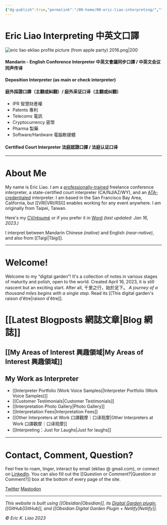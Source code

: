 ```yaml
---
{"dg-publish":true,"permalink":"/00-home/00-eric-liao-interpreting/","tags":["gardenEntry"],"noteIcon":"2","created":"","updated":""}
---
```


# Eric Liao Interpreting 中英文口譯


![eric liao ekliao profile picture (from apple party) 2016.png|200](/img/user/_attachments/eric%20liao%20ekliao%20profile%20picture%20(from%20apple%20party)%202016.png)

#### Mandarin - English Conference Interpreter 中英文會議同步口譯 / 中英文会议同声传译

#### Deposition Interpreter (as main or check interpreter)
#### 庭外採證口譯（主翻或糾翻）/ 庭外采证口译（主翻或纠翻）
- IPR 智慧財產權
- Patents 專利
- Telecoms 電訊
- Cryptocurrency 密幣
- Pharma 製藥
- Software/Hardware 電腦軟硬體

#### Certified Court Interpreter 法庭認證口譯 / 法庭认证口译

---

# About Me

My name is Eric Liao. I am a [professionally-trained](https://www.middlebury.edu/institute/academics/degree-programs/translation-interpretation) freelance conference interpreter, a state-certified court interpreter (CA/NJ/AZ/WY), and an [ATA-credentialed](https://www.atanet.org/member-center/credentialed-interpreter-designation/) interpreter. I am based in the San Francisco Bay Area, California, but [[VRI\|VRI/RSI]] enables working for any event anywhere. I am originally from Taipei, Taiwan. 

Here's my [CV/résumé](https://drive.google.com/file/d/1x2w2NirxGCWH6FfUQIGFDNAa1wWMs3oS/view?usp=sharing) or if you prefer it in [Word](https://docs.google.com/document/d/1PSfvw_oGpZYrjDhLmePZDfkx-2DQbcLdtMUTyIZMV40/edit?usp=sharing) *(last updated: Jan 16, 2023.)* 

I interpret between Mandarin Chinese *(native)* and English *(near-native)*, and also from [[Taigi\|Tâigí]].

---

# Welcome! 

Welcome to my “digital garden”! It's a collection of notes in various stages of maturity and polish, open to the world. Created April 16, 2023, it is still nascent but an exciting start. After all, 千里之行，始於足下。 *A journey of a thousand miles begins with a single step.* Read its [[This digital garden's raison d'être\|raison d'être]].

# [[Latest Blogposts 網誌文章\|Blog 網誌]]

## [[My Areas of Interest 興趣領域\|My Areas of Interest 興趣領域]]

## My Work as Interpreter

- [[Interpreter Portfolio (Work Voice Samples)\|Interpreter Portfolio (Work Voice Samples)]]
- [[Customer Testimonials\|Customer Testimonials]]
- [[Interpretation Photo Gallery\|Photo Gallery]]
- [[Interpretation Fees\|Interpretation Fees]]
- [[Other Interpreters at Work 口譯觀摩｜口译观摩\|Other Interpreters at Work 口譯觀摩｜口译观摩]]
- [[Interpreting：Just for Laughs\|Just for laughs]]

---

# Contact, Comment, Question?

Feel free to roam, linger, interact by email (ekliao @ gmail.com), or connect on [LinkedIn](http://linkedin.com/in/ericliaointerpreter). You can also fill out the [[Question or Comment?\|Question or Comment?]] box at the bottom of every page of the site.

[Twitter](https://twitter.com/EKLinterpret)
<a rel="me" href="https://mastodon.social/@EricLiaoInterpreting">Mastodon</a>

---
*This website is built using [[Obsidian\|Obsidian]], its [Digital Garden plugin](https://github.com/oleeskild/obsidian-digital-garden), [[GitHub\|GitHub]], and [[Obsidian Digital Garden Plugin + Netlify\|Netlify]].*

*© Eric K. Liao 2023*